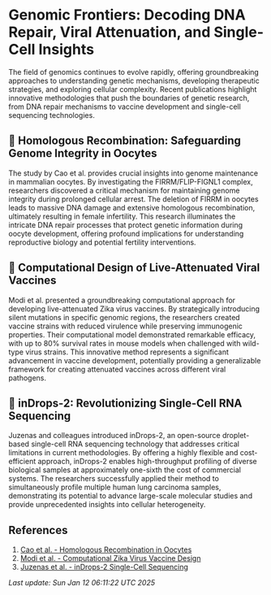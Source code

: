 # Genomic Frontiers: Decoding DNA Repair, Viral Attenuation, and Single-Cell Insights

The field of genomics continues to evolve rapidly, offering groundbreaking approaches to understanding genetic mechanisms, developing therapeutic strategies, and exploring cellular complexity. Recent publications highlight innovative methodologies that push the boundaries of genetic research, from DNA repair mechanisms to vaccine development and single-cell sequencing technologies.

## 🧬 Homologous Recombination: Safeguarding Genome Integrity in Oocytes

The study by Cao et al. provides crucial insights into genome maintenance in mammalian oocytes. By investigating the FIRRM/FLIP-FIGNL1 complex, researchers discovered a critical mechanism for maintaining genome integrity during prolonged cellular arrest. The deletion of FIRRM in oocytes leads to massive DNA damage and extensive homologous recombination, ultimately resulting in female infertility. This research illuminates the intricate DNA repair processes that protect genetic information during oocyte development, offering profound implications for understanding reproductive biology and potential fertility interventions.

## 🦠 Computational Design of Live-Attenuated Viral Vaccines

Modi et al. presented a groundbreaking computational approach for developing live-attenuated Zika virus vaccines. By strategically introducing silent mutations in specific genomic regions, the researchers created vaccine strains with reduced virulence while preserving immunogenic properties. Their computational model demonstrated remarkable efficacy, with up to 80% survival rates in mouse models when challenged with wild-type virus strains. This innovative method represents a significant advancement in vaccine development, potentially providing a generalizable framework for creating attenuated vaccines across different viral pathogens.

## 🔬 inDrops-2: Revolutionizing Single-Cell RNA Sequencing

Juzenas and colleagues introduced inDrops-2, an open-source droplet-based single-cell RNA sequencing technology that addresses critical limitations in current methodologies. By offering a highly flexible and cost-efficient approach, inDrops-2 enables high-throughput profiling of diverse biological samples at approximately one-sixth the cost of commercial systems. The researchers successfully applied their method to simultaneously profile multiple human lung carcinoma samples, demonstrating its potential to advance large-scale molecular studies and provide unprecedented insights into cellular heterogeneity.

## References

1. [Cao et al. - Homologous Recombination in Oocytes](https://pubmed.ncbi.nlm.nih.gov/39797737)
2. [Modi et al. - Computational Zika Virus Vaccine Design](https://pubmed.ncbi.nlm.nih.gov/39797731)
3. [Juzenas et al. - inDrops-2 Single-Cell Sequencing](https://pubmed.ncbi.nlm.nih.gov/39797728)

*Last update: Sun Jan 12 06:11:22 UTC 2025*
